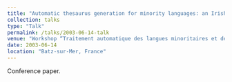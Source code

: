 ```yaml
---
title: "Automatic thesaurus generation for minority languages: an Irish example"
collection: talks
type: "Talk"
permalink: /talks/2003-06-14-talk
venue: "Workshop “Traitement automatique des langues minoritaires et des petites langues”, at TALN 2003"
date: 2003-06-14
location: "Batz-sur-Mer, France"
---
```


Conference paper.
